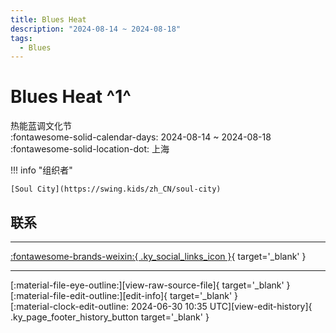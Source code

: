```yaml
---
title: Blues Heat
description: "2024-08-14 ~ 2024-08-18"
tags:
  - Blues
---
```


# Blues Heat ^1^

热能蓝调文化节  
:fontawesome-solid-calendar-days: 2024-08-14 ~ 2024-08-18  
:fontawesome-solid-location-dot: 上海  

!!! info "组织者"

    [Soul City](https://swing.kids/zh_CN/soul-city)  

## 联系


---

 [:fontawesome-brands-weixin:{ .ky_social_links_icon }](https://mp.weixin.qq.com/s/hJvsBTl0WoJJ9I_zVtCZBg){ target='_blank' }

---

<div class="ky_page_footer" markdown>
<div class="ky_page_footer_trailing" markdown="span">
[:material-file-eye-outline:][view-raw-source-file]{ target='_blank' }
[:material-file-edit-outline:][edit-info]{ target='_blank' }
</div>
<div class="ky_page_footer_leading" markdown="span">
[:material-clock-edit-outline: 2024-06-30 10:35 UTC][view-edit-history]{ .ky_page_footer_history_button target='_blank' }
</div>
</div>

[view-raw-source-file]: https://github.com/swingdance/events/blob/main/2024/zh_CN/blues-heat-2024.json "查看原始源文件"
[edit-info]: https://github.com/swingdance/events/issues/new?assignees=&labels=update+event&projects=&template=03-update_entity.yml&title=%5B2024%2Fzh_CN%5D%20Update%20Event%3A%20Blues%20Heat&region=zh_CN&year=2024&id=blues-heat-2024&name=Blues%20Heat&org_id=soul-city "编辑信息"

[view-edit-history]: https://github.com/swingdance/events/commits/main/2024/zh_CN/blues-heat-2024.json "查看编辑历史"
